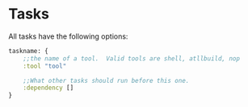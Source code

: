 # Tasks

All tasks have the following options:

```clojure
taskname: {
    ;;the name of a tool.  Valid tools are shell, atllbuild, nop
    :tool "tool"

    ;;What other tasks should run before this one.
    :dependency []
}
```
